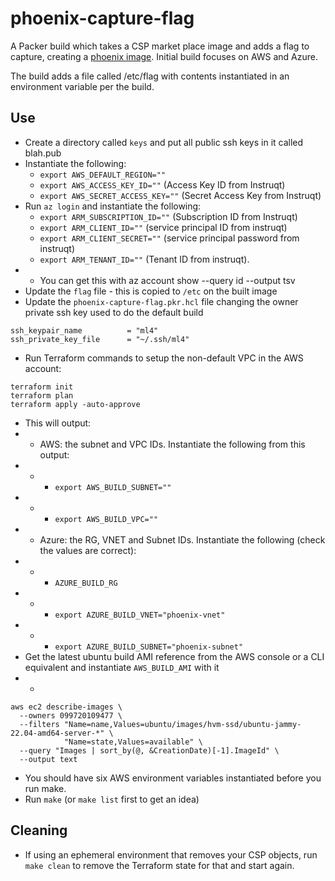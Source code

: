 # phoenix-capture-flag

A Packer build which takes a CSP market place image and adds a flag to capture, creating a [phoenix image](https://martinfowler.com/bliki/PhoenixServer.html).
Initial build focuses on AWS and Azure.

The build adds a file called /etc/flag with contents instantiated in an environment variable per the build.

## Use
- Create a directory called `keys` and put all public ssh keys in it called blah.pub
- Instantiate the following:
  - `export AWS_DEFAULT_REGION=""`
  - `export AWS_ACCESS_KEY_ID=""` (Access Key ID from Instruqt)
  - `export AWS_SECRET_ACCESS_KEY=""` (Secret Access Key from Instruqt)
- Run `az login` and instantiate the following:
  - `export ARM_SUBSCRIPTION_ID=""` (Subscription ID from Instruqt)
  - `export ARM_CLIENT_ID=""` (service principal ID from instruqt)
  - `export ARM_CLIENT_SECRET=""` (service principal password from instruqt)
  - `export ARM_TENANT_ID=""` (Tenant ID from instruqt).
- - You can get this with az account show --query id --output tsv
- Update the `flag` file - this is copied to `/etc` on the built image
- Update the `phoenix-capture-flag.pkr.hcl` file changing the owner private ssh key used to do the default build
```shell
ssh_keypair_name          = "ml4"
ssh_private_key_file      = "~/.ssh/ml4"
```
- Run Terraform commands to setup the non-default VPC in the AWS account:
```shell
terraform init
terraform plan
terraform apply -auto-approve
```
- This will output:
- - AWS: the subnet and VPC IDs. Instantiate the following from this output:
- - - `export AWS_BUILD_SUBNET=""`
- - - `export AWS_BUILD_VPC=""`
- - Azure: the RG, VNET and Subnet IDs. Instantiate the following (check the values are correct):
- - -  `AZURE_BUILD_RG`
- - - `export AZURE_BUILD_VNET="phoenix-vnet"`
- - - `export AZURE_BUILD_SUBNET="phoenix-subnet"`
- Get the latest ubuntu build AMI reference from the AWS console or a CLI equivalent and instantiate `AWS_BUILD_AMI` with it
- - 
```shell
aws ec2 describe-images \
  --owners 099720109477 \
  --filters "Name=name,Values=ubuntu/images/hvm-ssd/ubuntu-jammy-22.04-amd64-server-*" \
            "Name=state,Values=available" \
  --query "Images | sort_by(@, &CreationDate)[-1].ImageId" \
  --output text
```
- You should have six AWS environment variables instantiated before you run make.
- Run `make` (or `make list` first to get an idea)

## Cleaning
- If using an ephemeral environment that removes your CSP objects, run `make clean` to remove the Terraform state for that and start again.
